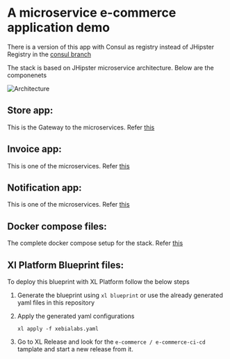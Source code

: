 # A microservice e-commerce application demo

There is a version of this app with Consul as registry instead of JHipster Registry in the [consul branch](https://github.com/xebialabs/e-commerce-microservice/tree/consul)

The stack is based on JHipster microservice architecture. Below are the componenets

![Architecture][arch-image]

## Store app:

This is the Gateway to the microservices. Refer [this](https://github.com/xebialabs/e-commerce-microservice/blob/master/store/README.md)

## Invoice app:

This is one of the microservices. Refer [this](https://github.com/xebialabs/e-commerce-microservice/blob/master/invoice/README.md)

## Notification app:

This is one of the microservices. Refer [this](https://github.com/xebialabs/e-commerce-microservice/blob/master/notification/README.md)

## Docker compose files:

The complete docker compose setup for the stack. Refer [this](https://github.com/xebialabs/e-commerce-microservice/blob/master/docker-compose/README-DOCKER-COMPOSE.md)

## Xl Platform Blueprint files:

To deploy this blueprint with XL Platform follow the below steps

1. Generate the blueprint using `xl blueprint` or use the already generated yaml files in this repository
2. Apply the generated yaml configurations

    ```
    xl apply -f xebialabs.yaml
    ```

3. Go to XL Release and look for the `e-commerce / e-commerce-ci-cd` tamplate and start a new release from it.

[arch-image]: https://raw.githubusercontent.com/xebialabs/e-commerce-microservice/master/arch.png
